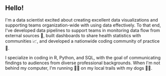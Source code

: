## Hello!

I'm a data scientist excited about creating excellent data visualizations and supporting teams organization-wide with using data effectively. To that end, I've developed data pipelines to support teams in monitoring data flow from external sources 🧐, built dashboards to share health statistics with communities 📈, and developed a nationwide coding community of practice 👥. 

I specialize in coding in R, Python, and SQL, with the goal of communicating findings to audiences from diverse professional backgrounds. When I'm not behind my computer, I'm running 🏃‍♀️ on my local trails with my dogs 🐶🐶. 



<!--
**vanessawhattam/vanessawhattam** is a ✨ _special_ ✨ repository because its `README.md` (this file) appears on your GitHub profile.

Here are some ideas to get you started:

- 🔭 I’m currently working on ...
- 🌱 I’m currently learning ...
- 👯 I’m looking to collaborate on ...
- 🤔 I’m looking for help with ...
- 💬 Ask me about ...
- 📫 How to reach me: ...
- 😄 Pronouns: ...
- ⚡ Fun fact: ...
-->
